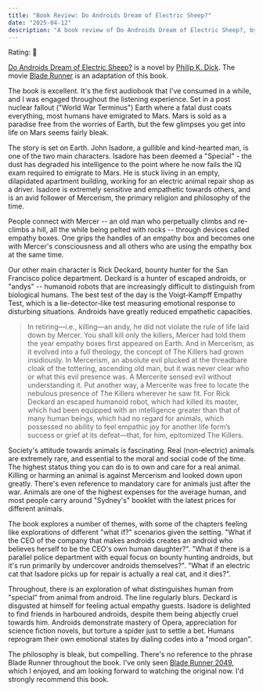 ```yaml
---
title: "Book Review: Do Androids Dream of Electric Sheep?"
date: "2025-04-12"
description: "A book review of Do Androids Dream of Electric Sheep?, by Philip K. Dick. Reviewed by Leo Robinovitch."
---
```


Rating: 🐑

[Do Androids Dream of Electric Sheep?][book] is a novel by [Philip K. Dick][author]. The movie [Blade
Runner][bladerunner] is an adaptation of this book.

The book is excellent. It's the first audiobook that I've consumed in a while, and I was engaged throughout the
listening experience. Set in a post nuclear fallout ("World War Terminus") Earth where a fatal dust coats everything,
most humans have emigrated to Mars. Mars is sold as a paradise free from the worries of Earth, but the few glimpses you
get into life on Mars seems fairly bleak.

The story is set on Earth. John Isadore, a gullible and kind-hearted man, is one of the two main characters. Isadore has
been deemed a "Special" - the dust has degraded his intelligence to the point where he now fails the IQ exam required to
emigrate to Mars. He is stuck living in an empty, dilapidated apartment building, working for an electric animal repair
shop as a driver. Isadore is extremely sensitive and empathetic towards others, and is an avid follower of Mercerism,
the primary religion and philosophy of the time.

People connect with Mercer -- an old man who perpetually climbs and re-climbs a hill, all the while being pelted with
rocks -- through devices called empathy boxes. One grips the handles of an empathy box and becomes one with Mercer's
consciousness and all others who are using the empathy box at the same time.

Our other main character is Rick Deckard, bounty hunter for the San Francisco police department. Deckard is a hunter of
escaped androids, or "andys" -- humanoid robots that are increasingly difficult to distinguish from biological humans.
The best test of the day is the Voigt-Kampff Empathy Test, which is a lie-detector-like test measuring emotional
response to disturbing situations. Androids have greatly reduced empathetic capacities.

> In retiring—i.e., killing—an andy, he did not violate the rule of life laid down by Mercer. You shall kill only the
> killers, Mercer had told them the year empathy boxes first appeared on Earth. And in Mercerism, as it evolved into a
> full theology, the concept of The Killers had grown insidiously. In Mercerism, an absolute evil plucked at the
> threadbare cloak of the tottering, ascending old man, but it was never clear who or what this evil presence was. A
> Mercerite sensed evil without understanding it. Put another way, a Mercerite was free to locate the nebulous presence
> of The Killers wherever he saw fit. For Rick Deckard an escaped humanoid robot, which had killed its master, which had
> been equipped with an intelligence greater than that of many human beings, which had no regard for animals, which
> possessed no ability to feel empathic joy for another life form’s success or grief at its defeat—that, for him,
> epitomized The Killers.

Society's attitude towards animals is fascinating. Real (non-electric) animals are extremely rare, and essential to the
moral and social code of the time. The highest status thing you can do is to own and care for a real animal. Killing or
harming an animal is against Mercerism and looked down upon greatly. There's even reference to mandatory care for
animals just after the war. Animals are one of the highest expenses for the average human, and most people carry around
"Sydney's" booklet with the latest prices for different animals.

The book explores a number of themes, with some of the chapters feeling like explorations of different "what if?"
scenarios given the setting. "What if the CEO of the company that makes androids creates an android who believes herself
to be the CEO's own human daughter?". "What if there is a parallel police department with equal focus on bounty hunting
androids, but it's run primarily by undercover androids themselves?". "What if an electric cat that Isadore picks up for
repair is actually a real cat, and it dies?".

Throughout, there is an exploration of what distinguishes human from "special" from animal from android. The line
regularly blurs. Deckard is disgusted at himself for feeling actual empathy guests. Isadore is delighted to find friends
in harboured androids, despite them being abjectly cruel towards him. Androids demonstrate mastery of Opera,
appreciation for science fiction novels, but torture a spider just to settle a bet. Humans reprogram their own emotional
states by dialing codes into a "mood organ".

The philosophy is bleak, but compelling. There's no reference to the phrase Blade Runner throughout the book. I've only
seen [Blade Runner 2049][2049], which I enjoyed, and am looking forward to watching the original now. I'd strongly
recommend this book.

[book]: https://en.wikipedia.org/wiki/Do_Androids_Dream_of_Electric_Sheep%3F
[author]: https://en.wikipedia.org/wiki/Philip_K._Dick
[bladerunner]: https://en.wikipedia.org/wiki/Blade_Runner
[2049]: https://en.wikipedia.org/wiki/Blade_Runner_2049
